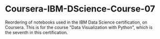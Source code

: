 # Coursera-IBM-DScience-Course-07
Reordering of notebooks used in the IBM Data Science certification, on Coursera. This is for the course "Data Visualization with Python", which is the seventh in this certification.
